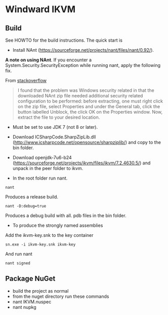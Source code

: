 # Windward IKVM

## Build

See HOWTO for the build instructions.  The quick start is

- Install NAnt (https://sourceforge.net/projects/nant/files/nant/0.92/).

**A note on using NAnt**.  If you encounter a System.Security.SecurityException
while running nant, apply the following fix.

From [stackoverflow](https://stackoverflow.com/questions/8605122/how-do-i-resolve-configuration-errors-with-nant-0-91)

> I found that the problem was Windows security related in that the downloaded
> NAnt zip file needed additional security related configuration to be performed:
> before extracting, one must right click on the zip file, select Properties and
> under the General tab, click the button labelled Unblock, the click OK on the
> Properties window.  Now, extract the file to your desired location.

- Must be set to use JDK 7 (not 8 or later).

- Download ICSharpCode.SharpZipLib.dll (http://www.icsharpcode.net/opensource/sharpziplib/) and copy to the bin folder.

- Download openjdk-7u6-b24 (https://sourceforge.net/projects/ikvm/files/ikvm/7.2.4630.5/) and unpack in the peer folder to ikvm.

- In the root folder run nant.

```nant```

Produces a release build.

```nant -D:debug=true```

Produces a debug build with all. pdb files in the bin folder.

- To produce the strongly named assemblies

Add the ikvm-key.snk to the key container

```sn.exe -i ikvm-key.snk ikvm-key```

And run nant

```nant signed```

## Package NuGet

- build the project as normal
- from the nuget directory run these commands
- nant IKVM.nuspec
- nant nupkg
